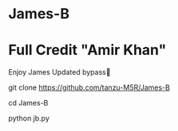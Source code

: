 # James-B
# Full Credit "Amir Khan"
Enjoy James Updated bypass🐸

git clone https://github.com/tanzu-M5R/James-B

cd James-B

python jb.py
